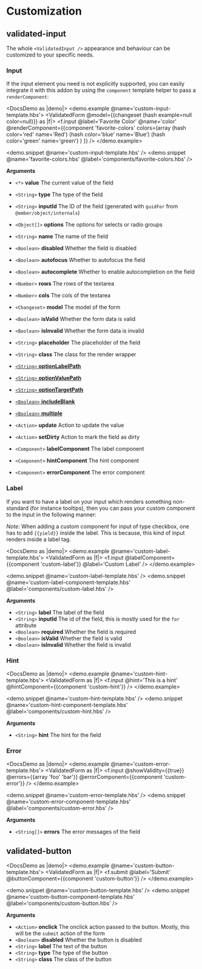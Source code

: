 # Customization

## validated-input

The whole `<ValidatedInput />` appearance and behaviour can be customized to
your specific needs.

### Input

If the input element you need is not explicitly supported, you can easily
integrate it with this addon by using the `component` template helper to pass
a `renderComponent`:

<!-- prettier-ignore-start -->
<DocsDemo as |demo|>
  <demo.example @name='custom-input-template.hbs'>
    <ValidatedForm @model={{changeset (hash example=null color=null)}} as |f|>
      <f.input
        @label='Favorite Color'
        @name='color'
        @renderComponent={{component 'favorite-colors'
          colors=(array
            (hash color='red' name='Red')
            (hash color='blue' name='Blue')
            (hash color='green' name='green')
          )
        }}
      />
    </ValidatedForm>
  </demo.example>

  <demo.snippet @name='custom-input-template.hbs' />
  <demo.snippet @name='favorite-colors.hbs' @label='components/favorite-colors.hbs' />
</DocsDemo>
<!-- prettier-ignore-end -->

**Arguments**

- `<*>` **value** The current value of the field
- `<String>` **type** The type of the field
- `<String>` **inputId** The ID of the field (generated with `guidFor` from `@ember/object/internals`)
- `<Object[]>` **options** The options for selects or radio groups
- `<String>` **name** The name of the field
- `<Boolean>` **disabled** Whether the field is disabled
- `<Boolean>` **autofocus** Whether to autofocus the field
- `<Boolean>` **autocomplete** Whether to enable autocompletion on the field
- `<Number>` **rows** The rows of the textarea
- `<Number>` **cols** The cols of the textarea
- `<Changeset>` **model** The model of the form
- `<Boolean>` **isValid** Whether the form data is valid
- `<Boolean>` **isInvalid** Whether the form data is invalid
- `<String>` **placeholder** The placeholder of the field
- `<String>` **class** The class for the render wrapper

- [`<String>` **optionLabelPath** ](https://github.com/DockYard/ember-one-way-select#working-with-objects-instead-of-strings)
- [`<String>` **optionValuePath**](https://github.com/DockYard/ember-one-way-select#working-with-objects-instead-of-strings)
- [`<String>` **optionTargetPath**](https://github.com/DockYard/ember-one-way-select#working-with-objects-instead-of-strings)
- [`<Boolean>` **includeBlank**](https://github.com/DockYard/ember-one-way-select#adding-a-blank-or-prompt-option)
- [`<Boolean>` **multiple**](https://github.com/DockYard/ember-one-way-select#multiple-select)

- `<Action>` **update** Action to update the value
- `<Action>` **setDirty** Action to mark the field as dirty

- `<Component>` **labelComponent** The label component
- `<Component>` **hintComponent** The hint component
- `<Component>` **errorComponent** The error component

### Label

If you want to have a label on your input which renders something
non-standard (for instance tooltips), then you can pass your custom component
to the input in the following manner:

_Note:_ When adding a custom component for input of type checkbox, one has to
add `{{yield}}` inside the label. This is because, this kind of input renders
inside a label tag.

<!-- prettier-ignore-start -->
<DocsDemo as |demo|>
  <demo.example @name='custom-label-template.hbs'>
    <ValidatedForm as |f|>
      <f.input @labelComponent={{component 'custom-label'}} @label='Custom Label' />
    </ValidatedForm>
  </demo.example>

  <demo.snippet @name='custom-label-template.hbs' />
  <demo.snippet @name='custom-label-component-template.hbs' @label='components/custom-label.hbs' />
</DocsDemo>
<!-- prettier-ignore-end -->

**Arguments**

- `<String>` **label** The label of the field
- `<String>` **inputId** The id of the field, this is mostly used for the `for` attribute
- `<Boolean>` **required** Whether the field is required
- `<Boolean>` **isValid** Whether the field is valid
- `<Boolean>` **isInvalid** Whether the field is invalid

### Hint

<!-- prettier-ignore-start -->
<DocsDemo as |demo|>
  <demo.example @name='custom-hint-template.hbs'>
    <ValidatedForm as |f|>
      <f.input @hint='This is a hint' @hintComponent={{component 'custom-hint'}} />
    </ValidatedForm>
  </demo.example>

  <demo.snippet @name='custom-hint-template.hbs' />
  <demo.snippet @name='custom-hint-component-template.hbs' @label='components/custom-hint.hbs' />
</DocsDemo>
<!-- prettier-ignore-end -->

**Arguments**

- `<String>` **hint** The hint for the field

### Error

<!-- prettier-ignore-start -->
<DocsDemo as |demo|>
  <demo.example @name='custom-error-template.hbs'>
    <ValidatedForm as |f|>
      <f.input @showValidity={{true}} @errors={{array 'foo' 'bar'}} @errorComponent={{component 'custom-error'}} />
    </ValidatedForm>
  </demo.example>

  <demo.snippet @name='custom-error-template.hbs' />
  <demo.snippet @name='custom-error-component-template.hbs' @label='components/custom-error.hbs' />
</DocsDemo>
<!-- prettier-ignore-end -->

**Arguments**

- `<String[]>` **errors** The error messages of the field

## validated-button

<!-- prettier-ignore-start -->
<DocsDemo as |demo|>
  <demo.example @name='custom-button-template.hbs'>
    <ValidatedForm as |f|>
      <f.submit @label='Submit' @buttonComponent={{component 'custom-button'}} />
    </ValidatedForm>
  </demo.example>

  <demo.snippet @name='custom-button-template.hbs' />
  <demo.snippet @name='custom-button-component-template.hbs' @label='components/custom-button.hbs' />
</DocsDemo>
<!-- prettier-ignore-end -->

**Arguments**

- `<Action>` **onclick** The onclick action passed to the button. Mostly, this will be the `submit` action of the form
- `<Boolean>` **disabled** Whether the button is disabled
- `<String>` **label** The text of the button
- `<String>` **type** The type of the button
- `<String>` **class** The class of the button
